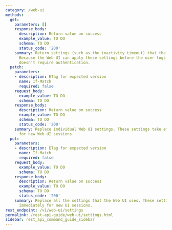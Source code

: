 ```yaml
---
category: /web-ui
methods:
  get:
    parameters: []
    response_body:
      description: Return value on success
      example_value: TO DO
      schema: TO DO
      status_code: '200'
    summary: Return settings (such as the inactivity timeout) that the Web UI uses.
      Because the Web UI can apply these settings before the user logs in, this method
      doesn't require authentication.
  patch:
    parameters:
    - description: ETag for expected version
      name: If-Match
      required: false
    request_body:
      example_value: TO DO
      schema: TO DO
    response_body:
      description: Return value on success
      example_value: TO DO
      schema: TO DO
      status_code: '200'
    summary: Replace individual Web UI settings. These settings take effect immediately
      for new Web UI sessions.
  put:
    parameters:
    - description: ETag for expected version
      name: If-Match
      required: false
    request_body:
      example_value: TO DO
      schema: TO DO
    response_body:
      description: Return value on success
      example_value: TO DO
      schema: TO DO
      status_code: '200'
    summary: Replace all the settings that the Web UI uses. These settings take effect
      immediately for new UI sessions.
rest_endpoint: /v1/web-ui/settings
permalink: /rest-api-guide/web-ui/settings.html
sidebar: rest_api_command_guide_sidebar
---
```

